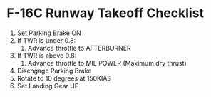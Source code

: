 # F-16C Runway Takeoff Checklist

1. Set Parking Brake ON
2. If TWR is under 0.8:
   1. Advance throttle to AFTERBURNER
3. If TWR is above 0.8:
   1. Advance throttle to MIL POWER (Maximum dry thrust)
4. Disengage Parking Brake
5. Rotate to 10 degrees at 150KIAS
6. Set Landing Gear UP
